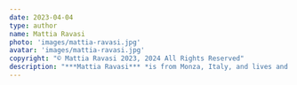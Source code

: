 ```yaml
---
date: 2023-04-04
type: author
name: Mattia Ravasi
photo: 'images/mattia-ravasi.jpg'
avatar: 'images/mattia-ravasi.jpg'
copyright: "© Mattia Ravasi 2023, 2024 All Rights Reserved"
description: "***Mattia Ravasi*** *is from Monza, Italy, and lives and works in Bath. He has written for* The Millions, Modern Fiction Studies, *and* The Submarine. *His stories have appeared in independent magazines, including* Planet Scumm, Underland Arcana, *and* Andromeda Spaceways Magazine. *He talks about books on his YouTube channel, [The Bookchemist](https://www.youtube.com/c/thebookchemist), and tweets as [@thebookchemist](https://twitter.com/The_Bookchemist) too.*"
---
```


